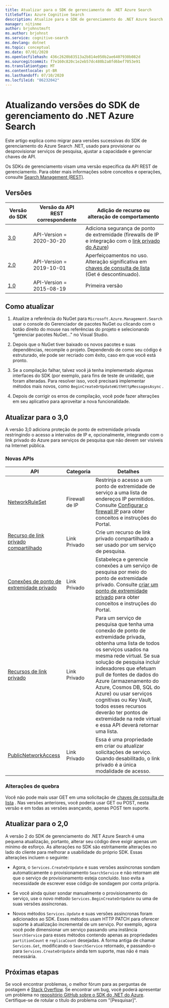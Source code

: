 ```yaml
---
title: Atualizar para o SDK de gerenciamento do .NET Azure Search
titleSuffix: Azure Cognitive Search
description: Atualize para o SDK de gerenciamento do .NET Azure Search de versões anteriores. Saiba mais sobre os novos recursos e as alterações de código necessárias para a migração.
manager: nitinme
author: brjohnstmsft
ms.author: brjohnst
ms.service: cognitive-search
ms.devlang: dotnet
ms.topic: conceptual
ms.date: 07/01/2020
ms.openlocfilehash: 436c2620b83513a2b814e050b2ae6407930b082d
ms.sourcegitcommit: f7e160c820c1e2eb57dc480b2a8fd6bef7053e91
ms.translationtype: MT
ms.contentlocale: pt-BR
ms.lasthandoff: 07/10/2020
ms.locfileid: "86232042"
---
```

# <a name="upgrading-versions-of-the-azure-search-net-management-sdk"></a>Atualizando versões do SDK de gerenciamento do .NET Azure Search

Este artigo explica como migrar para versões sucessivas do SDK de gerenciamento do Azure Search .NET, usado para provisionar ou desprovisionar serviços de pesquisa, ajustar a capacidade e gerenciar chaves de API.

Os SDKs de gerenciamento visam uma versão específica da API REST de gerenciamento. Para obter mais informações sobre conceitos e operações, consulte [Search Management (REST)](https://docs.microsoft.com/rest/api/searchmanagement/).

## <a name="versions"></a>Versões

| Versão do SDK | Versão da API REST correspondente | Adição de recurso ou alteração de comportamento |
|-------------|--------------------------------|-------------------------------------|
| [3,0](https://www.nuget.org/packages/Microsoft.Azure.Management.Search/3.0.0) | API-Version = 2020-30-20 | Adiciona segurança de ponto de extremidade (firewalls de IP e integração com o [link privado do Azure](../private-link/private-endpoint-overview.md)) |
| [2.0](https://www.nuget.org/packages/Microsoft.Azure.Management.Search/2.0.0) | API-Version = 2019-10-01 | Aperfeiçoamentos no uso. Alteração significativa em [chaves de consulta de lista](https://docs.microsoft.com/rest/api/searchmanagement/querykeys/listbysearchservice) (Get é descontinuado). |
| [1,0](https://www.nuget.org/packages/Microsoft.Azure.Management.Search/1.0.1) | API-Version = 2015-08-19  | Primeira versão |

## <a name="how-to-upgrade"></a>Como atualizar

1. Atualize a referência do NuGet para `Microsoft.Azure.Management.Search` usar o console do Gerenciador de pacotes NuGet ou clicando com o botão direito do mouse nas referências do projeto e selecionando "gerenciar pacotes NuGet..." no Visual Studio.

1. Depois que o NuGet tiver baixado os novos pacotes e suas dependências, recompile o projeto. Dependendo de como seu código é estruturado, ele pode ser recriado com êxito, caso em que você está pronto.

1. Se a compilação falhar, talvez você já tenha implementado algumas interfaces do SDK (por exemplo, para fins de teste de unidade), que foram alteradas. Para resolver isso, você precisará implementar métodos mais novos, como `BeginCreateOrUpdateWithHttpMessagesAsync` .

1. Depois de corrigir os erros de compilação, você pode fazer alterações em seu aplicativo para aproveitar a nova funcionalidade. 

## <a name="upgrade-to-30"></a>Atualizar para o 3,0

A versão 3,0 adiciona proteção de ponto de extremidade privada restringindo o acesso a intervalos de IP e, opcionalmente, integrando com o link privado do Azure para serviços de pesquisa que não devem ser visíveis na Internet pública.

### <a name="new-apis"></a>Novas APIs

| API | Categoria| Detalhes |
|-----|--------|------------------|
| [NetworkRuleSet](https://docs.microsoft.com/rest/api/searchmanagement/services/createorupdate#networkruleset) | Firewall de IP | Restrinja o acesso a um ponto de extremidade de serviço a uma lista de endereços IP permitidos. Consulte [Configurar o firewall IP](service-configure-firewall.md) para obter conceitos e instruções do Portal. |
| [Recurso de link privado compartilhado](https://docs.microsoft.com/rest/api/searchmanagement/sharedprivatelinkresources) | Link Privado | Crie um recurso de link privado compartilhado a ser usado por um serviço de pesquisa.  |
| [Conexões de ponto de extremidade privado](https://docs.microsoft.com/rest/api/searchmanagement/privateendpointconnections) | Link Privado | Estabeleça e gerencie conexões a um serviço de pesquisa por meio do ponto de extremidade privado. Consulte [criar um ponto de extremidade privado](service-create-private-endpoint.md) para obter conceitos e instruções do Portal.|
| [Recursos de link privado](https://docs.microsoft.com/rest/api/searchmanagement/privatelinkresources/) | Link Privado | Para um serviço de pesquisa que tenha uma conexão de ponto de extremidade privada, obtenha uma lista de todos os serviços usados na mesma rede virtual. Se sua solução de pesquisa incluir indexadores que efetuam pull de fontes de dados do Azure (armazenamento do Azure, Cosmos DB, SQL do Azure) ou usar serviços cognitivas ou Key Vault, todos esses recursos deverão ter pontos de extremidade na rede virtual e essa API deverá retornar uma lista. |
| [PublicNetworkAccess](https://docs.microsoft.com/rest/api/searchmanagement/services/createorupdate#publicnetworkaccess)| Link Privado | Essa é uma propriedade em criar ou atualizar solicitações de serviço. Quando desabilitado, o link privado é a única modalidade de acesso. |

### <a name="breaking-changes"></a>Alterações de quebra

Você não pode mais usar GET em uma solicitação de [chaves de consulta de lista](https://docs.microsoft.com/rest/api/searchmanagement/querykeys/listbysearchservice) . Nas versões anteriores, você poderia usar GET ou POST, nesta versão e em todas as versões avançando, apenas POST tem suporte. 

## <a name="upgrade-to-20"></a>Atualizar para o 2,0

A versão 2 do SDK de gerenciamento do .NET Azure Search é uma pequena atualização, portanto, alterar seu código deve exigir apenas um mínimo de esforço. As alterações no SDK são estritamente alterações no lado do cliente para melhorar a usabilidade do próprio SDK. Essas alterações incluem o seguinte:

* Agora, o `Services.CreateOrUpdate` e suas versões assíncronas sondam automaticamente o provisionamento `SearchService` e não retornam até que o serviço de provisionamento esteja concluído. Isso evita a necessidade de escrever esse código de sondagem por conta própria.

* Se você ainda quiser sondar manualmente o provisionamento do serviço, use o novo método `Services.BeginCreateOrUpdate` ou uma de suas versões assíncronas.

* Novos métodos `Services.Update` e suas versões assíncronas foram adicionados ao SDK. Esses métodos usam HTTP PATCH para oferecer suporte à atualização incremental de um serviço. Por exemplo, agora você pode dimensionar um serviço passando uma instância `SearchService` para esses métodos contendo apenas as propriedades `partitionCount` e `replicaCount` desejadas. A forma antiga de chamar `Services.Get`, modificando o `SearchService` retornado, e passando-o para `Services.CreateOrUpdate` ainda tem suporte, mas não é mais necessária. 

## <a name="next-steps"></a>Próximas etapas

Se você encontrar problemas, o melhor fórum para as perguntas de postagem é [Stack Overflow](https://stackoverflow.com/questions/tagged/azure-cognitive-search?tab=Newest). Se encontrar um bug, você poderá apresentar um problema no [repositório GitHub sobre o SDK do .NET do Azure](https://github.com/Azure/azure-sdk-for-net/issues). Certifique-se de rotular o título do problema com "[Pesquisar]".

